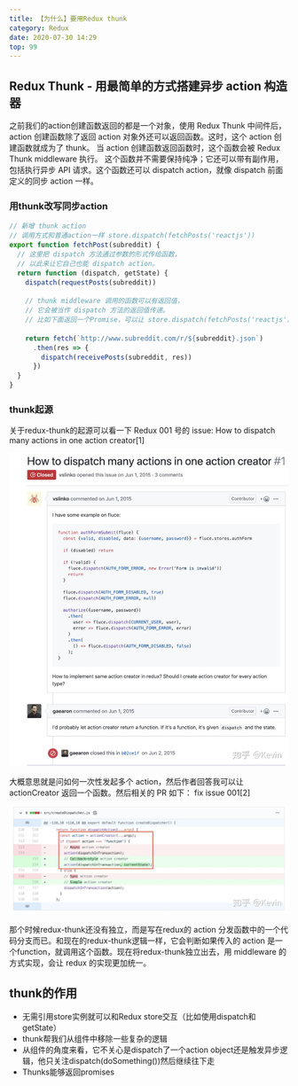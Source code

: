 ```yaml
---
title: 【为什么】要用Redux thunk
category: Redux
date: 2020-07-30 14:29
top: 99
---
```



## Redux Thunk - 用最简单的方式搭建异步 action 构造器

之前我们的action创建函数返回的都是一个对象，使用 Redux Thunk 中间件后，action 创建函数除了返回 action 对象外还可以返回函数。这时，这个 action 创建函数就成为了 thunk。
当 action 创建函数返回函数时，这个函数会被 Redux Thunk middleware 执行。
这个函数并不需要保持纯净；它还可以带有副作用，包括执行异步 API 请求。这个函数还可以 dispatch action，就像 dispatch 前面定义的同步 action 一样。

### 用thunk改写同步action

```js
// 新增 thunk action
// 调用方式和普通action一样 store.dispatch(fetchPosts('reactjs'))
export function fetchPost(subreddit) {
  // 这里把 dispatch 方法通过参数的形式传给函数，
  // 以此来让它自己也能 dispatch action。
  return function (dispatch, getState) {
    dispatch(requestPosts(subreddit))

    // thunk middleware 调用的函数可以有返回值，
    // 它会被当作 dispatch 方法的返回值传递。
    // 比如下面返回一个Promise，可以让 store.dispatch(fetchPosts('reactjs')).then(...)

    return fetch(`http://www.subreddit.com/r/${subreddit}.json`)
      .then(res => {
        dispatch(receivePosts(subreddit, res))
      })
  }
}
```

### thunk起源

关于redux-thunk的起源可以看一下 Redux 001 号的 issue: How to dispatch many actions in one action creator[1]

![redux-thunk](../../assets/Redux/redux-thunk.jpg)

大概意思就是问如何一次性发起多个 action，然后作者回答我可以让 actionCreator 返回一个函数。然后相关的 PR 如下： fix issue 001[2]

![](../../assets/Redux/redux-thunk-pr.jpg)

那个时候redux-thunk还没有独立，而是写在redux的 action 分发函数中的一个代码分支而已。和现在的redux-thunk逻辑一样，它会判断如果传入的 action 是一个function，就调用这个函数。现在将redux-thunk独立出去，用 middleware 的方式实现，会让 redux 的实现更加统一。


## thunk的作用

- 无需引用store实例就可以和Redux store交互（比如使用dispatch和getState）
- thunk帮我们从组件中移除一些复杂的逻辑
- 从组件的角度来看，它不关心是dispatch了一个action object还是触发异步逻辑，他只关注dispatch(doSomething())然后继续往下走
- Thunks能够返回promises


